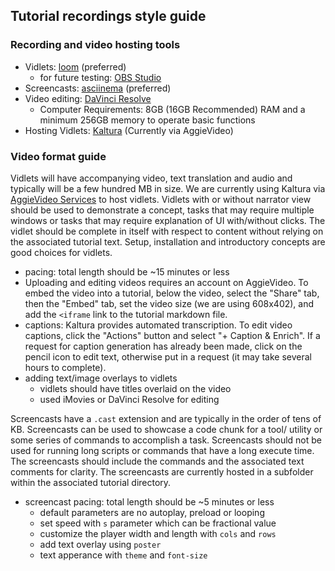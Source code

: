## Tutorial recordings style guide

### Recording and video hosting tools
- Vidlets: [loom](https://www.loom.com/) (preferred)
    - for future testing: [OBS Studio](https://obsproject.com/)
- Screencasts: [asciinema](https://asciinema.org/) (preferred)
- Video editing: [DaVinci Resolve](https://www.blackmagicdesign.com/products/davinciresolve/) 
    - Computer Requirements: 8GB (16GB Recommended) RAM and a minimum 256GB memory to operate basic functions
- Hosting Vidlets: [Kaltura](https://video.ucdavis.edu/) (Currently via AggieVideo)

### Video format guide

Vidlets will have accompanying video, text translation and audio and typically will be a few hundred MB in size. We are currently using Kaltura via [AggieVideo Services](https://video.ucdavis.edu/) to host vidlets. Vidlets with or without narrator view should be used to demonstrate a concept, tasks that may require multiple windows or tasks that may require explanation of UI with/without clicks. The vidlet should be complete in itself with respect to content without relying on the associated tutorial text. Setup, installation and introductory concepts are good choices for vidlets. 

- pacing: total length should be ~15 minutes or less
- Uploading and editing videos requires an account on AggieVideo. To embed the video into a tutorial, below the video, select the "Share" tab, then the "Embed" tab, set the video size (we are using 608x402), and add the `<iframe` link to the tutorial markdown file. 
- captions: Kaltura provides automated transcription. To edit video captions, click the "Actions" button and select "+ Caption & Enrich". If a request for caption generation has already been made, click on the pencil icon to edit text, otherwise put in a request (it may take several hours to complete). 
- adding text/image overlays to vidlets
    - vidlets should have titles overlaid on the video
    - used iMovies or DaVinci Resolve for editing
    
Screencasts have a `.cast` extension and are typically in the order of tens of KB. Screencasts can be used to showcase a code chunk for a tool/ utility or some series of commands to accomplish a task. Screencasts should not be used for running long scripts or commands that have a long execute time. The screencasts should include the commands and the associated text comments for clarity. The screencasts are currently hosted in a subfolder within the associated tutorial directory. 

- screencast pacing: total length should be ~5 minutes or less
     - default parameters are no autoplay, preload or looping
     - set speed with `s` parameter which can be fractional value
     - customize the player width and length with `cols` and `rows`
     - add text overlay using `poster`
     - text apperance with `theme` and `font-size`


     
